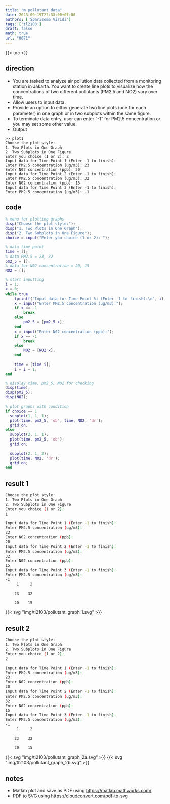 ```yaml
---
title: "m pollutant data"
date: 2023-09-19T22:33:00+07:00
authors: ['Sparisoma Viridi']
tags: ['tl2103']
draft: false
math: true
url: "0071"
---
```

{{< toc >}}


## direction
+ You are tasked to analyze air pollution data collected from a monitoring station in Jakarta. You want to create line plots to visualize how the concentrations of two different pollutants (PM2.5 and NO2) vary over time.
+ Allow users to input data.
+ Provide an option to either generate two line plots (one for each parameter) in one graph or in two subplots within the same figure.
+ To terminate data entry, user can enter “-1“ for PM2.5 concentration or you may set some other value.
+ Output
```
>> plot1
Choose the plot style:
1. Two Plots in One Graph
2. Two Subplots in One Figure
Enter you choice (1 or 2): 2
Input data for Time Point 1 (Enter -1 to finish):
Enter PM2.5 concentration (ug/m3): 23
Enter N02 concentration (ppb): 20
Input data for Time Point 2 (Enter -1 to finish):
Enter PM2.5 concentration (ug/m3): 32
Enter N02 concentration (ppb): 15
Input data for Time Point 3 (Enter -1 to finish):
Enter PM2.5 concentration (ug/m3): -1
```

## code
```matlab
% menu for plotting graphs
disp("Choose the plot style:");
disp("1. Two Plots in One Graph");
disp("2. Two Subplots in One Figure");
choice = input("Enter you choice (1 or 2): ");

% data time point
time = [];
% data PM2.5 = 23, 32
pm2_5 = [];
% data for N02 concentration = 20, 15
NO2 = [];

% start inputting
i = 1;
x = 0;
while true
    fprintf("Input data for Time Point %i (Enter -1 to finish):\n", i);
    x = input("Enter PM2.5 concentration (ug/m3):");
    if x == -1
        break
    else
        pm2_5 = [pm2_5 x];
    end
    x = input("Enter N02 concentration (ppb):");
    if x == -1
        break
    else
        NO2 = [NO2 x];
    end
    
    time = [time i];
    i = i + 1;
end

% display time, pm2_5, NO2 for checking
disp(time);
disp(pm2_5);
disp(NO2);

% plot graphs with condition
if choice == 1
  subplot(1, 1, 1);
  plot(time, pm2_5, 'ob', time, NO2, 'dr');
  grid on;
else
  subplot(2, 1, 1);
  plot(time, pm2_5, 'ob');
  grid on;
  
  subplot(2, 1, 2);
  plot(time, NO2, 'dr');
  grid on;
end
```

## result 1
```bash
Choose the plot style:
1. Two Plots in One Graph
2. Two Subplots in One Figure
Enter you choice (1 or 2): 
1

Input data for Time Point 1 (Enter -1 to finish):
Enter PM2.5 concentration (ug/m3):
23
Enter N02 concentration (ppb):
20
Input data for Time Point 2 (Enter -1 to finish):
Enter PM2.5 concentration (ug/m3):
32
Enter N02 concentration (ppb):
15
Input data for Time Point 3 (Enter -1 to finish):
Enter PM2.5 concentration (ug/m3):
-1
     1     2

    23    32

    20    15
```

{{< svg "img/tl2103/pollutant_graph_1.svg" >}}


## result 2
```bash
Choose the plot style:
1. Two Plots in One Graph
2. Two Subplots in One Figure
Enter you choice (1 or 2): 
2

Input data for Time Point 1 (Enter -1 to finish):
Enter PM2.5 concentration (ug/m3):
23
Enter N02 concentration (ppb):
20
Input data for Time Point 2 (Enter -1 to finish):
Enter PM2.5 concentration (ug/m3):
32
Enter N02 concentration (ppb):
15
Input data for Time Point 3 (Enter -1 to finish):
Enter PM2.5 concentration (ug/m3):
-1
     1     2

    23    32

    20    15
```

{{< svg "img/tl2103/pollutant_graph_2a.svg" >}}
{{< svg "img/tl2103/pollutant_graph_2b.svg" >}}


## notes
+ Matlab plot and save as PDF using https://matlab.mathworks.com/
+ PDF to SVG using https://cloudconvert.com/pdf-to-svg
